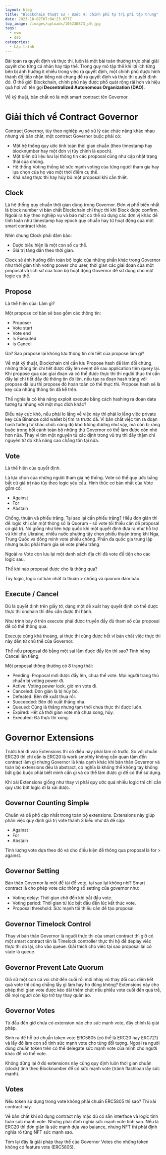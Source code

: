 ```yaml
---
layout: blog
title: "Blockchain thuật sư - Bước 4: Chính phủ tự trị phi tập trung"
date: 2023-10-02T07:04:23.077Z
top_image: /images/uploads/105230873_p0.jpg
tags:
  - evm
  - dao
categories:
  - Lập trình
---
```

Bài toán ra quyết định và thực thi, luôn là một bài toán thường trực phải giải quyết cho từng cá nhân hay tập thể. Trong quy mô tập thể khi lợi ích từng bên bị ảnh hưởng ít nhiều trong việc ra quyết định, một chính phủ được hình thành để tiếp nhận tiếng nói chung để ra quyết định và thực thi quyết định đó. Ở thế giới Blockchain, chính phủ này được phổ quát rộng rãi hơn và hiệu quả hơi với tên gọi **Decentralized Autonomous Organization (DAO)**.

<!-- more -->

Về kỹ thuật, bản chất nó là một smart contract tên Governor.

# Giải thích về Contract Governor

Contract Governor, tùy theo nghiệp vụ sẽ xử lý các chức năng khác nhau nhưng về bản chất, một contract Governor buộc phải có:

- Một hệ thống quy ước tính toán thời gian chuẩn (theo timestamp hay blocknumber hay một đơn vị tùy chỉnh là epoch).
- Một biến dữ liệu lưu lại thông tin các proposal cũng như cập nhật trạng thái của chúng.
- Hệ thống Voting thống kê sức mạnh voting của từng người tham gia hay lựa chọn của họ vào một thời điểm cụ thể.
- Khả năng thực thi hay hủy bỏ một proposal khi cần thiết.

## Clock

Là hệ thống quy chuẩn thời gian dùng trong Governor. Đơn vị phổ biến nhất là block number vì bản chất Blockchain chỉ thực thi khi Block được confirm. Ngoài ra tùy theo nghiệp vụ và bảo mật có thể sử dụng các đơn vị khác để tính toán như timestamp hay epoch quy chuẩn hay từ hoạt động của một smart contract khác.

Nhìn chung Clock phải đảm bảo:
- Được biểu hiện là một con số cụ thể.
- Giá trị tăng dần theo thời gian.

Clock sẽ ảnh hưởng đến toàn bộ logic của những phần khác trong Governor như thời gian tính voting power cho user, thời gian các giai đoạn của một proposal và lịch sử của toàn bộ hoạt động Governor để sử dụng cho một logic cụ thể.

## Propose

Là thể hiện của: Làm gì?

Một propose cơ bản sẽ bao gồm các thông tin:
- Proposer
- Vote start
- Vote end
- Is Executed
- Is Cancel

Ủa? Sao propose lại không lưu thông tin chi tiết của propose làm gì?

Về mặt kỹ thuật, Blockchain chỉ cần lưu Propose hash để làm đối chứng, những thông tin chi tiết được đẩy lên event để sau application tiện query lại. Khi propose qua các giai đoạn và có thể được thực thi thì người thực thi cần đẩy lại chi tiết đầy đủ thông tin đó lên, nếu tạo ra đoạn hash trùng với propose đã lưu thì propose đó hoàn toàn có thể thực thi. Propose hash sẽ là key của những thông tin đã kể trên.

Thế nghĩa là có khả năng exploit execute bằng cách hashing ra đoạn data tương tự nhưng với một mục đích khác?

Điều này cực khó, nếu phải lo lắng về việc này thì phải lo lắng việc private key của Binance cold wallet bị tìm ra trước đã. Vì bản chất việc tìm ra đoạn hash tương tự khác chức năng độ khó tương đương như vậy, mà còn bị ràng buộc trong bối cảnh toàn bộ những thứ Governor có thể làm được còn nhỏ hơn nữa. Thay vì tìm một nguyên tử xác định trong vũ trụ thì đây thậm chí nguyên tử đó khả năng cao chẳng tồn tại nữa.

## Vote

Là thể hiện của quyết định.

Là lựa chọn của những người tham gia hệ thống. Vote có thể quy ước bằng bất cứ giá trị nào tùy theo logic yêu cầu. Hình thức cơ bản nhất của Vote gồm có:
- Against
- For
- Abstain

Chống, thuận và phiếu trắng. Tại sao lại cần phiếu trắng? Hiểu đơn giản thì để logic khi cần một thông số là Quorum - số vote tối thiểu cần để proposal có giá trị. Nó giống như liên hợp quốc khi một quyết định đưa ra như hỗ trợ vũ khí cho Ukraine, nhiều nước phương tây chọn phiếu thuận trong khi Nga, Trung Quốc và đồng minh vote phiếu chống. Phần đa quốc gia trung lập nhưng buộc phải tham gia sẽ vote phiếu trắng.

Ngoài ra Vote còn lưu lại một danh sách địa chỉ đã vote để tiện cho các logic sau.

Thế khi nào proposal được cho là thông qua?

Tùy logic, logic cơ bản nhất là thuận > chống và quorum đảm bảo.

## Execute / Cancel

Dù là quyết định trên giấy tờ, dạng một đề xuất hay quyết định có thể được thực thi onchain thì đều cần được thi hành.

Như trình bày ở trên execute phải được truyền đầy đủ tham số của proposal để có thể thông qua.

Execute cũng khá thoáng, ai thực thi cũng được hết vì bản chất việc thực thi này đến từ chủ thể của Governor.

Thế nếu proposal đó bằng một sai lầm được đẩy lên thì sao? Tính năng Cancel lên tiếng.

Một proposal thông thường có 8 trạng thái:
- Pending: Proposal mới được đẩy lên, chưa thể vote. Mọi người trang thủ chuẩn bị voting power đi.
- Active: Voting power lock, giờ mn vote đi.
- Canceled: Đơn giản là bị hủy bỏ.
- Defeated: Bên đề xuất thua rồi.
- Succeeded: Bên đề xuất thắng nha.
- Queued: Cũng là thắng nhưng tạm thời chưa thực thi được luôn.
- Expired: Hết cả thời gian vote mà chưa xong, hủy.
- Executed: Đã thực thi xong.

# Governor Extensions

Trước khi đi vào Extensions thì có điều này phải làm rõ trước. So với chuẩn ERC20 thì chỉ cần is ERC20 là work smothly không cần quan tâm đến contract làm gì nhưng Governor là khía cạnh khác khi bản thân Governor và toàn bộ extensions đều là abstract, có nghĩa là không thể không tay không bắt giặc buộc phải biết mình cần gì và có thể làm được gì để có thể sử dụng.

Khi xài Extensions giống như thay vì phải quy ước quá nhiều logic thì chỉ cần quy ước bớt logic đi là xài được.

## Governor Counting Simple

Chuẩn và dễ phổ cập nhất trong toàn bộ extensions. Extensions này giúp phần việc quy định giá trị vote thành 3 kiểu như đã đề cập:
- Against
- For
- Abstain

Tính lượng vote dựa theo đó và cho điều kiện để thông qua proposal là for > against.

## Governor Setting

Bản thân Governor là một đề tài để vote, tại sao lại không nhỉ? Smart contract là cho phép vote các thông số setting của governor như:
- Voting delay: Thời gian chờ đến khi bắt đầu vote.
- Voting period: Thời gian từ lúc bắt đầu đến lúc kết thúc vote.
- Proposal threshold: Sức mạnh tối thiểu cần để tạo proposal 

## Governor Timelock Control

Thay vì bản thân Governor là người thực thi của smart contract thì giờ có một smart contract tên là Timelock controller thực thi hộ để deplay viêc thực thi đó lại, cho vào queue. Giải thích cho viêc tại sao proposal lại có state là queue.

## Governor Prevent Late Quorum

Giả sử một con cá voi chờ đến cuối rồi mới nhảy vô thay đổi cục diện kết quả vote thì cũng chẳng lấy gì làm hay ho đúng không? Extensions này cho phép thời gian vote được kéo dài thêm chút nếu phiếu vote cuối đến quá trễ, để mọi người còn kịp trở tay thay quần áo.

## Governor Votes

Từ đầu đến giờ chưa có extension nào cho sức mạnh vote, đây chính là giải pháp.

Sinh ra để hỗ trợ chuẩn token vote ERC5805 (có thể là ERC20 hay ERC721) và lấy đó làm con số tính sức mạnh vote cho từng đối tượng. Ngoài ra người dùng chuẩn token trên có thể delegate sức mạnh vote của mình cho người khác để có thể vote.

Không dừng lại ở đó extensions này cũng quy định luôn thời gian chuẩn (clock) tính theo Blocknumber để có sức mạnh vote (tránh flashloan lấy sức mạnh).

## Votes

Nếu token sử dụng trong vote không phải chuẩn ERC5805 thì sao? Thì xài contract này.

Về bản chất khi sử dụng contract này mặc dù có sẵn interface và logic tính toán sức mạnh vote. Nhưng phải định nghĩa sức mạnh vote tính sao. Nếu là ERC20 thì đơn giản là sức mạnh dựa vào balance, nhưng NFT thì phải định nghĩa rõ từng NFT sức mạnh sao.

Tóm lại đây là giải pháp thay thế của Governor Votes cho những token không có feature vote (ERC5805).
